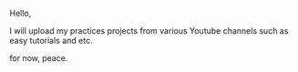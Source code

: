 Hello,

I will upload my practices projects from various Youtube channels
such as easy tutorials and etc.

for now, peace.
